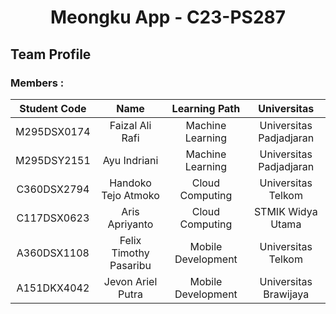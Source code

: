 <h1 align="center">Meongku App - C23-PS287</h1>

## Team Profile
### Members :

  | Student Code | Name                  |  Learning Path     | Universitas                |
  | :-------:   | :--------------------: | :----------------: | :--------------------:     |
  | M295DSX0174 |  Faizal Ali Rafi       | Machine Learning   |  Universitas Padjadjaran   |
  | M295DSY2151 |  Ayu Indriani          | Machine Learning   |  Universitas Padjadjaran   |
  | C360DSX2794 |  Handoko Tejo Atmoko   | Cloud Computing    |  Universitas Telkom        |
  | C117DSX0623 | Aris Apriyanto         | Cloud Computing    |  STMIK Widya Utama         |
  | A360DSX1108 | Felix Timothy Pasaribu | Mobile Development |  Universitas Telkom        |
  | A151DKX4042 | Jevon Ariel Putra      | Mobile Development |  Universitas Brawijaya     |